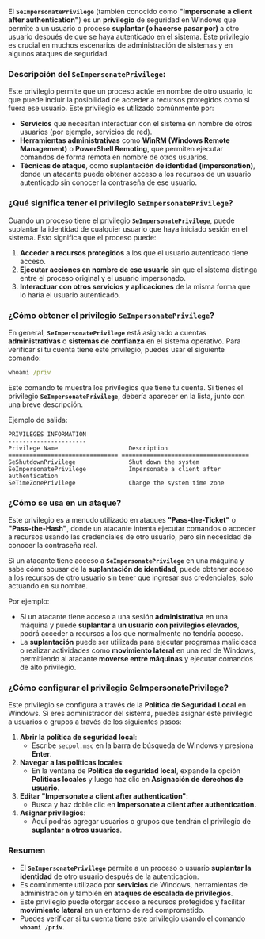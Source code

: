 El **`SeImpersonatePrivilege`** (también conocido como **"Impersonate a client after authentication"**) es un **privilegio** de seguridad en Windows que permite a un usuario o proceso **suplantar (o hacerse pasar por)** a otro usuario después de que se haya autenticado en el sistema. Este privilegio es crucial en muchos escenarios de administración de sistemas y en algunos ataques de seguridad.

### Descripción del **`SeImpersonatePrivilege`**:

Este privilegio permite que un proceso actúe en nombre de otro usuario, lo que puede incluir la posibilidad de acceder a recursos protegidos como si fuera ese usuario. Este privilegio es utilizado comúnmente por:

- **Servicios** que necesitan interactuar con el sistema en nombre de otros usuarios (por ejemplo, servicios de red).
- **Herramientas administrativas** como **WinRM (Windows Remote Management)** o **PowerShell Remoting**, que permiten ejecutar comandos de forma remota en nombre de otros usuarios.
- **Técnicas de ataque**, como **suplantación de identidad (impersonation)**, donde un atacante puede obtener acceso a los recursos de un usuario autenticado sin conocer la contraseña de ese usuario.

### ¿Qué significa tener el privilegio **`SeImpersonatePrivilege`**?

Cuando un proceso tiene el privilegio **`SeImpersonatePrivilege`**, puede suplantar la identidad de cualquier usuario que haya iniciado sesión en el sistema. Esto significa que el proceso puede:

1. **Acceder a recursos protegidos** a los que el usuario autenticado tiene acceso.
2. **Ejecutar acciones en nombre de ese usuario** sin que el sistema distinga entre el proceso original y el usuario impersonado.
3. **Interactuar con otros servicios y aplicaciones** de la misma forma que lo haría el usuario autenticado.

### ¿Cómo obtener el privilegio **`SeImpersonatePrivilege`**?

En general, **`SeImpersonatePrivilege`** está asignado a cuentas **administrativas** o **sistemas de confianza** en el sistema operativo. Para verificar si tu cuenta tiene este privilegio, puedes usar el siguiente comando:

```cmd
whoami /priv
```

Este comando te muestra los privilegios que tiene tu cuenta. Si tienes el privilegio **`SeImpersonatePrivilege`**, debería aparecer en la lista, junto con una breve descripción.

Ejemplo de salida:

```
PRIVILEGES INFORMATION
----------------------
Privilege Name                    Description
=============================== ====================================
SeShutdownPrivilege               Shut down the system
SeImpersonatePrivilege            Impersonate a client after authentication
SeTimeZonePrivilege               Change the system time zone
```

### **¿Cómo se usa en un ataque?**

Este privilegio es a menudo utilizado en ataques **"Pass-the-Ticket"** o **"Pass-the-Hash"**, donde un atacante intenta ejecutar comandos o acceder a recursos usando las credenciales de otro usuario, pero sin necesidad de conocer la contraseña real.

Si un atacante tiene acceso a **`SeImpersonatePrivilege`** en una máquina y sabe cómo abusar de la **suplantación de identidad**, puede obtener acceso a los recursos de otro usuario sin tener que ingresar sus credenciales, solo actuando en su nombre.

Por ejemplo:

- Si un atacante tiene acceso a una sesión **administrativa** en una máquina y puede **suplantar a un usuario con privilegios elevados**, podrá acceder a recursos a los que normalmente no tendría acceso.
- La **suplantación** puede ser utilizada para ejecutar programas maliciosos o realizar actividades como **movimiento lateral** en una red de Windows, permitiendo al atacante **moverse entre máquinas** y ejecutar comandos de alto privilegio.

### **¿Cómo configurar el privilegio SeImpersonatePrivilege?**

Este privilegio se configura a través de la **Política de Seguridad Local** en Windows. Si eres administrador del sistema, puedes asignar este privilegio a usuarios o grupos a través de los siguientes pasos:

1. **Abrir la política de seguridad local**:
    - Escribe `secpol.msc` en la barra de búsqueda de Windows y presiona **Enter**.
2. **Navegar a las políticas locales**:
    - En la ventana de **Política de seguridad local**, expande la opción **Políticas locales** y luego haz clic en **Asignación de derechos de usuario**.
3. **Editar "Impersonate a client after authentication"**:
    - Busca y haz doble clic en **Impersonate a client after authentication**.
4. **Asignar privilegios**:
    - Aquí podrás agregar usuarios o grupos que tendrán el privilegio de **suplantar a otros usuarios**.

### **Resumen**

- El **`SeImpersonatePrivilege`** permite a un proceso o usuario **suplantar la identidad** de otro usuario después de la autenticación.
- Es comúnmente utilizado por **servicios** de Windows, herramientas de administración y también en **ataques de escalada de privilegios**.
- Este privilegio puede otorgar acceso a recursos protegidos y facilitar **movimiento lateral** en un entorno de red comprometido.
- Puedes verificar si tu cuenta tiene este privilegio usando el comando **`whoami /priv`**.